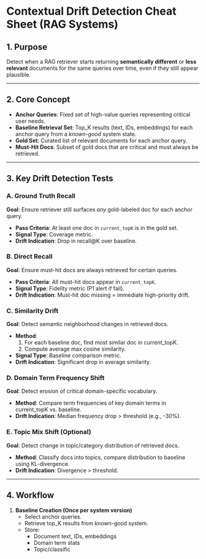 # Contextual Drift Detection Cheat Sheet (RAG Systems)

## 1. Purpose
Detect when a RAG retriever starts returning **semantically different** or **less relevant** documents for the same queries over time, even if they still appear plausible.

---

## 2. Core Concept
- **Anchor Queries**: Fixed set of high-value queries representing critical user needs.
- **Baseline Retrieval Set**: Top_K results (text, IDs, embeddings) for each anchor query from a *known-good* system state.
- **Gold Set**: Curated list of relevant documents for each anchor query.
- **Must-Hit Docs**: Subset of gold docs that are critical and must always be retrieved.

---

## 3. Key Drift Detection Tests

### A. Ground Truth Recall
**Goal**: Ensure retriever still surfaces *any* gold-labeled doc for each anchor query.
- **Pass Criteria**: At least one doc in `current_topK` is in the gold set.
- **Signal Type**: Coverage metric.
- **Drift Indication**: Drop in recall@K over baseline.

### B. Direct Recall
**Goal**: Ensure must-hit docs are always retrieved for certain queries.
- **Pass Criteria**: All must-hit docs appear in `current_topK`.
- **Signal Type**: Fidelity metric (P1 alert if fail).
- **Drift Indication**: Must-hit doc missing = immediate high-priority drift.

### C. Similarity Drift
**Goal**: Detect semantic neighborhood changes in retrieved docs.
- **Method**: 
  1. For each baseline doc, find most similar doc in current_topK.
  2. Compute average max cosine similarity.
- **Signal Type**: Baseline comparison metric.
- **Drift Indication**: Significant drop in average similarity.

### D. Domain Term Frequency Shift
**Goal**: Detect erosion of critical domain-specific vocabulary.
- **Method**: Compare term frequencies of key domain terms in current_topK vs. baseline.
- **Drift Indication**: Median frequency drop > threshold (e.g., -30%).

### E. Topic Mix Shift (Optional)
**Goal**: Detect change in topic/category distribution of retrieved docs.
- **Method**: Classify docs into topics, compare distribution to baseline using KL-divergence.
- **Drift Indication**: Divergence > threshold.

---

## 4. Workflow

1. **Baseline Creation (Once per system version)**
   - Select anchor queries.
   - Retrieve top_K results from known-good system.
   - Store:
     - Document text, IDs, embeddings
     - Domain term stats
     - Topic/classific
